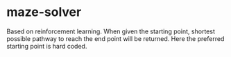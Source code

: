 # maze-solver

Based on reinforcement learning.
When given the starting point, shortest possible pathway to reach the end point will be returned. Here the preferred starting point is hard coded.

